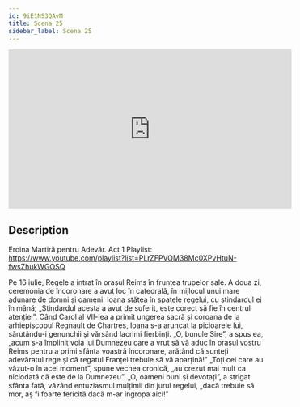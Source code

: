 ```yaml
---
id: 9iE1NS3QAvM
title: Scena 25
sidebar_label: Scena 25
---
```


<iframe
  width="560"
  height="315"
  src="https://www.youtube.com/embed/9iE1NS3QAvM"
  title="YouTube video player"
  frameborder="0"
  allow="accelerometer; autoplay; clipboard-write; encrypted-media; gyroscope; picture-in-picture; web-share"
  referrerpolicy="strict-origin-when-cross-origin"
  allowfullscreen
></iframe>

## Description

Eroina Martiră pentru Adevăr. Act 1 
Playlist: https://www.youtube.com/playlist?list=PLrZFPVQM38Mc0XPvHtuN-fwsZhukWGOSQ 

Pe 16 iulie, Regele a intrat în orașul Reims în fruntea trupelor sale. A doua zi, ceremonia de încoronare a avut loc în catedrală, în mijlocul unui mare adunare de domni și oameni. Ioana stătea în spatele regelui, cu stindardul ei în mână;
„Stindardul acesta a avut de suferit, este corect să fie în centrul atenției”.
Când Carol al VII-lea a primit ungerea sacră și coroana de la arhiepiscopul Regnault de Chartres, Ioana s-a aruncat la picioarele lui, sărutându-i genunchii și vărsând lacrimi fierbinți.
„O, bunule Sire”, a spus ea, „acum s-a împlinit voia lui Dumnezeu care a vrut să vă aduc în orașul vostru Reims pentru a primi sfânta voastră încoronare, arătând că sunteți adevăratul rege și că regatul Franței trebuie să vă aparțină!"
„Toți cei care au văzut-o în acel moment”, spune vechea cronică, „au crezut mai mult ca niciodată că este de la Dumnezeu”.
„O, oameni buni și devotați”, a strigat sfânta fată, văzând entuziasmul mulțimii din jurul regelui, „dacă trebuie să mor, aș fi foarte fericită dacă m-ar îngropa aici!”
